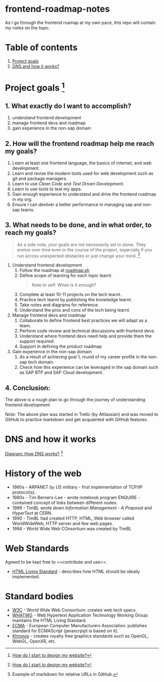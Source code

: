 # frontend-roadmap-notes
As I go through the frontend roamap at my own pace, this repo will contain my notes on the topic. 

# Table of contents
 1. [Project goals](#project-goals-1)
 2. [DNS and how it works?](#dns-and-how-it-works)


# Project goals [^1]

## 1. What exactly do I want to accomplish?
1. understand frontend development
2. manage frontend devs and roadmap
3. gain experience in the non-sap domain

## 2. How will the frontend roadmap help me reach my goals?
1. Learn at least one frontend language, the basics of internet, and web development.
2. Learn and revise the modern tools used for web development such as git and package managers.
3. Learn to use *Clean Code* and *Test Driven Development*.
4. Learn to use tools to test my apps.
5. Gain enough experience to understand and drive the frontend roadmap in my org.
6. Ensure I can devliver a better performance in managing sap and non-sap teams.

## 3. What needs to be done, and in what order, to reach my goals?
> As a side note, your goals are not necessarily set in stone. They evolve over time even in the course of the project, especially if you run across unexpected obstacles or just change your mind. [^1]

1. Understand frontend development
    1. Follow the roadmap at [roadmap.sh](https://roadmap.sh/frontend)
    2. Define scope of learning for each topic learnt. 
        > Note to self: When is it enough?
    3. Complete at least 10-11 projects on the tech learnt. 
    4. Practice tech learnt by publishing the knowledge learnt.
    5. Take notes and diagrams for reference.
    6. Understand the pros and cons of the tech being learnt. 
2. Manage frontend devs and roadmap
    1. Collaborate to define frontend best practices we will adapt as a team.
    2. Perform code review and technical discussions with frontend devs.
    3. Understand where frontend devs need help and provide them the support required.
    4. Support in defining the product roadmap
3. Gain experience in the non-sap domain
    1. As a result of achieving goal 1, round of my career profile in the non-sap tech domain.
    2. Check how this experience can be leveraged in the sap domain such as SAP BTP and SAP Cloud development. 

## 4. Conclusion:
The above is a rough plan to go through the journey of understanding frontend development. 

*Note:* The above plan was started in Trello (by Attlassian) and was moved to GitHub to practice markdown and get acquainted with GitHub features. 

[^1]: [How do I start to design my website?](https://developer.mozilla.org/en-US/docs/Learn/Common_questions/Thinking_before_coding)


# DNS and how it works
[Diagram: How DNS works?](/DNS%20-%20Frontend%20Roadmap.pdf) [^2]

[^2]: Example of markdown for relative URLs in GitHub.

# History of the web
* 1960s - ARPANET by US military - first implementation of TCP/IP protocol(s).
* 1980s - Tim Berners-Lee - wrote notebook program ENQUIRE - contained concept of links between different nodes.
* 1989 - TimBL wrote down _Information Management - A Proposal_ and _HyperText_ at CERN.
* 1990 - TimBL had created HTTP, HTML, Web browser called WorldWideWeb, HTTP server and few web pages.
* 1994 - World Wide Web COnsortium was created by TimBL

# Web Standards
Agreed to be kept free to ==contribute and use==.
* [HTML Living Standard](https://html.spec.whatwg.org/multipage/) - describes how HTML should be ideally implemented.

# Standard bodies
* [W3C](https://www.w3.org/Consortium/facts) - World Wide Web Consortium: creates web tech specs.
* [WHATWG](https://whatwg.org/faq) - Web Hypertext Application Technology Working Group: maintains the HTML Living Standard.
* [ECMA](https://en.wikipedia.org/wiki/Ecma_International) - European Computer Manufacturers Association: publishes standard for ECMAScript (javascrpipt is based on it).
* [Khronos](https://www.khronos.org/about) - creates royalty free graphics standards such as OpenGL, WebGL, OpenXR, etc.
